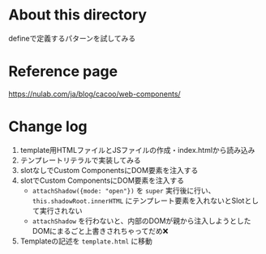 # About this directory 

defineで定義するパターンを試してみる

# Reference page

https://nulab.com/ja/blog/cacoo/web-components/

# Change log

1. template用HTMLファイルとJSファイルの作成・index.htmlから読み込み
2. テンプレートリテラルで実装してみる
3. slotなしでCustom ComponentsにDOM要素を注入する  
4. slotでCustom ComponentsにDOM要素を注入する
    - `attachShadow({mode: "open"})` を `super` 実行後に行い、 `this.shadowRoot.innerHTML` にテンプレート要素を入れないとSlotとして実行されない
    - `attachShadow` を行わないと、内部のDOMが親から注入しようとしたDOMにまるごと上書きされちゃってだめ❌
5. Templateの記述を `template.html` に移動